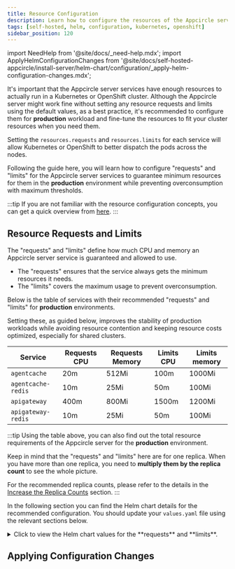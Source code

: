 ```yaml
---
title: Resource Configuration
description: Learn how to configure the resources of the Appcircle server using the Helm chart for production environments
tags: [self-hosted, helm, configuration, kubernetes, openshift]
sidebar_position: 120
---
```


import NeedHelp from '@site/docs/\_need-help.mdx';
import ApplyHelmConfigurationChanges from '@site/docs/self-hosted-appcircle/install-server/helm-chart/configuration/\_apply-helm-configuration-changes.mdx';

It's important that the Appcircle server services have enough resources to actually run in a Kubernetes or OpenShift cluster. Although the Appcircle server might work fine without setting any resource requests and limits using the default values, as a best practice, it's recommended to configure them for **production** workload and fine-tune the resources to fit your cluster resources when you need them.

Setting the `resources.requests` and `resources.limits` for each service will allow Kubernetes or OpenShift to better dispatch the pods across the nodes.

Following the guide here, you will learn how to configure "requests" and "limits" for the Appcircle server services to guarantee minimum resources for them in the **production** environment while preventing overconsumption with maximum thresholds.

:::tip
If you are not familiar with the resource configuration concepts, you can get a quick overview from [here](https://cloud.google.com/blog/products/containers-kubernetes/kubernetes-best-practices-resource-requests-and-limits).
:::

## Resource Requests and Limits

The "requests" and "limits" define how much CPU and memory an Appcircle server service is guaranteed and allowed to use.

- The "requests" ensures that the service always gets the minimum resources it needs.
- The "limits" covers the maximum usage to prevent overconsumption.

Below is the table of services with their recommended "requests" and "limits" for **production** environments.

Setting these, as guided below, improves the stability of production workloads while avoiding resource contention and keeping resource costs optimized, especially for shared clusters.

| Service | Requests CPU | Requests Memory | Limits CPU | Limits memory |
| ------- | -------------- | ----------------- | ------------ | --------------- |
| `agentcache` | 20m | 512Mi | 100m | 1000Mi |
| `agentcache-redis` | 10m | 25Mi | 50m | 100Mi |
| `apigateway` | 400m | 800Mi | 1500m | 1200Mi |
| `apigateway-redis` | 10m | 25Mi | 50m | 100Mi |

<!-- @TODO: Table should be complete. -->

:::tip
Using the table above, you can also find out the total resource requirements of the Appcircle server for the **production** environment.

Keep in mind that the "requests" and "limits" here are for one replica. When you have more than one replica, you need to **multiply them by the replica count** to see the whole picture.

For the recommended replica counts, please refer to the details in the [Increase the Replica Counts](/self-hosted-appcircle/install-server/helm-chart/configuration/advanced-configuration#increase-the-replica-counts) section.
:::

In the following section you can find the Helm chart details for the recommended configuration. You should update your `values.yaml` file using the relevant sections below.

<details>
    <summary>Click to view the Helm chart values for the **requests** and **limits**.</summary>

:::caution
Some keys might already exist in your `values.yaml` file that come from other configurations.

Make sure to update existing ones instead of adding new ones for them to avoid duplicate keys.
:::

```yaml
agentcache:
  resources:
    requests:
      cpu: 20m
      memory: 512Mi
    limits:
      cpu: 100m
      memory: 1000Mi
  agentcache-redis:
    master:
      resources:
        requests:
          cpu: 10m
          memory: 25Mi
        limits:
          cpu: 50m
          memory: 100Mi
```

<!-- @TODO: Values.yaml should be complete. -->

</details>

## Applying Configuration Changes

<ApplyHelmConfigurationChanges />

<NeedHelp />